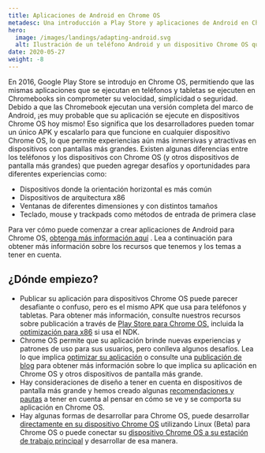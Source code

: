 ```yaml
---
title: Aplicaciones de Android en Chrome OS
metadesc: Una introducción a Play Store y aplicaciones de Android en Chrome OS.
hero:
  image: /images/landings/adapting-android.svg
  alt: Ilustración de un teléfono Android y un dispositivo Chrome OS que muestra la misma aplicación ejecutándose en ambos.
date: 2020-05-27
weight: -8
---
```


En 2016, Google Play Store se introdujo en Chrome OS, permitiendo que las mismas aplicaciones que se ejecutan en teléfonos y tabletas se ejecuten en Chromebooks sin comprometer su velocidad, simplicidad o seguridad. Debido a que las Chromebook ejecutan una versión completa del marco de Android, ¡es muy probable que su aplicación se ejecute en dispositivos Chrome OS hoy mismo! Eso significa que los desarrolladores pueden tomar un único APK y escalarlo para que funcione en cualquier dispositivo Chrome OS, lo que permite experiencias aún más inmersivas y atractivas en dispositivos con pantallas más grandes. Existen algunas diferencias entre los teléfonos y los dispositivos con Chrome OS (y otros dispositivos de pantalla más grandes) que pueden agregar desafíos y oportunidades para diferentes experiencias como:

- Dispositivos donde la orientación horizontal es más común
- Dispositivos de arquitectura x86
- Ventanas de diferentes dimensiones y con distintos tamaños
- Teclado, mouse y trackpads como métodos de entrada de primera clase

Para ver cómo puede comenzar a crear aplicaciones de Android para Chrome OS, [obtenga más información aquí](/{{locale.code}}/android/start) . Lea a continuación para obtener más información sobre los recursos que tenemos y los temas a tener en cuenta.

## ¿Dónde empiezo?

- Publicar su aplicación para dispositivos Chrome OS puede parecer desafiante o confuso, pero es el mismo APK que usa para teléfonos y tabletas. Para obtener más información, consulte nuestros recursos sobre publicación a través de [Play Store para Chrome OS,](/{{locale.code}}/publish) incluida la [optimización para x86](/{{locale.code}}/games/optimizing-games-publishing) si usa el NDK.
- Chrome OS permite que su aplicación brinde nuevas experiencias y patrones de uso para sus usuarios, pero conlleva algunos desafíos. Lea lo que implica [optimizar su aplicación](/{{locale.code}}/android/optimizing) o consulte una [publicación de blog](https://medium.com/androiddevelopers/android-at-large-how-to-bring-optimized-experiences-to-the-big-screen-a50a6784e59d) para obtener más información sobre lo que implica su aplicación en Chrome OS y otros dispositivos de pantalla más grande.
- Hay consideraciones de diseño a tener en cuenta en dispositivos de pantalla más grande y hemos creado algunas [recomendaciones y pautas](/{{locale.code}}/android/design) a tener en cuenta al pensar en cómo se ve y se comporta su aplicación en Chrome OS.
- Hay algunas formas de desarrollar para Chrome OS, puede desarrollar [directamente en su dispositivo Chrome OS](/{{locale.code}}/android-environment/deploying-apps#implementar-desde-chrome-os) utilizando Linux (Beta) para Chrome OS o puede conectar su [dispositivo Chrome OS a su estación de trabajo principal](/{{locale.code}}/android-environment/deploying-apps#instalar-desde-otro-dispositivo) y desarrollar de esa manera.
